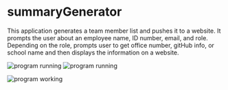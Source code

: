 # summaryGenerator

This application generates a team member list and pushes it to a website. It prompts the user about an employee name, ID number, email, and role. Depending on the role, prompts user to get office number, gitHub info, or school name and then displays the information on a website.

![program running](Assets/workingapp.gif)
![program running](Assets/workingapp.gif)

![program working](asset/working.PNG)
